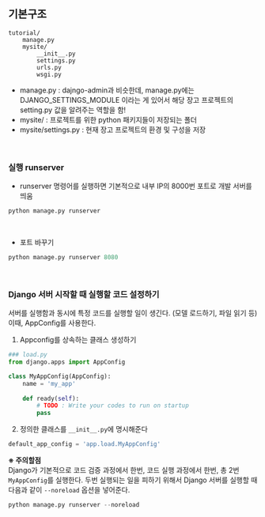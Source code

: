 ## 기본구조
```shell
tutorial/
    manage.py
    mysite/
        __init__.py
        settings.py
        urls.py
        wsgi.py
```
* manage.py : dajngo-admin과 비슷한데, manage.py에는 DJANGO_SETTINGS_MODULE 이라는 게 있어서 해당 장고 프로젝트의 setting.py 값을 알려주는 역할을 함!
* mysite/ : 프로젝트를 위한 python 패키지들이 저장되는 폴더
* mysite/settings.py : 현재 장고 프로젝트의 환경 및 구성을 저장
<br>

### 실행 runserver
* runserver 명령어를 실행하면 기본적으로 내부 IP의 8000번 포트로 개발 서버를 띄움
```python
python manage.py runserver
```
<br>

* 포트 바꾸기
```python
python manage.py runserver 8080
```
<br>

### Django 서버 시작할 때 실행할 코드 설정하기
서버를 실행함과 동시에 특정 코드를 실행할 일이 생긴다. (모델 로드하기, 파일 읽기 등) 이때, AppConfig를 사용한다.

1. Appconfig를 상속하는 클래스 생성하기
```python
### load.py
from django.apps import AppConfig

class MyAppConfig(AppConfig):
    name = 'my_app'
    
    def ready(self):
        # TODO : Write your codes to run on startup
        pass
```

2. 정의한 클래스를 `__init__.py`에 명시해준다
```python
default_app_config = 'app.load.MyAppConfig'
```

<b>※ 주의할점</b><br>
Django가 기본적으로 코드 검증 과정에서 한번, 코드 실행 과정에서 한번, 총 2번 `MyAppConfig`를 실행한다.
두번 실행되는 일을 피하기 위해서 Django 서버를 실행할 때 다음과 같이 `--noreload` 옵션을 넣어준다.
```python
python manage.py runserver --noreload
```
<br>
